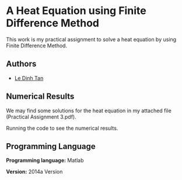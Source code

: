 
# A Heat Equation using Finite Difference Method

This work is my practical assignment to solve a heat equation 
by using Finite Difference Method.


## Authors

- [Le Dinh Tan](https://github.com/ledinhtan)


## Numerical Results

We may find some solutions for the heat equation in my attached 
file (Practical Assignment 3.pdf).

Running the code to see the numerical results.
## Programming Language

**Programming language:** Matlab

**Version:** 2014a Version